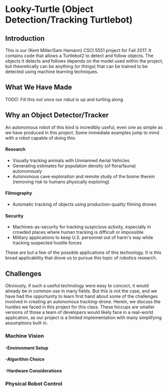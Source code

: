 # Looky-Turtle (Object Detection/Tracking Turtlebot)

## Introduction

This is our (Kent Miller/Sam Hamann) CSCI 5551 project for Fall 2017.  It contains code that allows a Turtlebot2 to detect and follow objects.  The objects it detects and follows depends on the model used within the project, but theoretically can be anything (or things) that can be trained to be detected using machine learning techniques.

## What We Have Made

TODO: Fill this out once our robut is up and turtling along

## Why an Object Detector/Tracker

An autonomous robot of this kind is incredibly useful, even one as simple as we have produced in this project.  Some immediate examples jump to mind with a robot capable of doing this:

#### Research
- Visually tracking animals with Unmanned Aerial Vehicles
- Generating estimates for population density (of flora/fauna) autonomously
- Autonomous cave exploration and remote study of the biome therein (removing risk to humans physically exploring)

#### Filmography
- Automatic tracking of objects using production-quality filming drones

#### Security
- Machines-as-security for tracking suspicious activity, especially in crowded places where human tracking is difficult or impossible
- Military applications to keep U.S. personnel out of harm's way while tracking suspected hostile forces

These are but a few of the possible applications of this technology.  It is this broad applicability that drove us to pursue this topic of robotics research.

## Challenges

Obviously, if such a useful technology were easy to concoct, it would already be in common use in many fields.  But this is not the case, and we have had the opportunity to learn first hand about some of the challenges involved in creating an autonomous tracking-drone.  Herein, we discuss the hurdles we faced in this project for this class.  These hiccups are smaller versions of those a team of developers would likely face in a real-world application, as our project is a limited implementation with many simplifying assumptions built in.

###  Machine Vision

#### -Environment Setup

#### -Algorithm Choice

#### -Hardware Considerations

### Physical Robot Control
